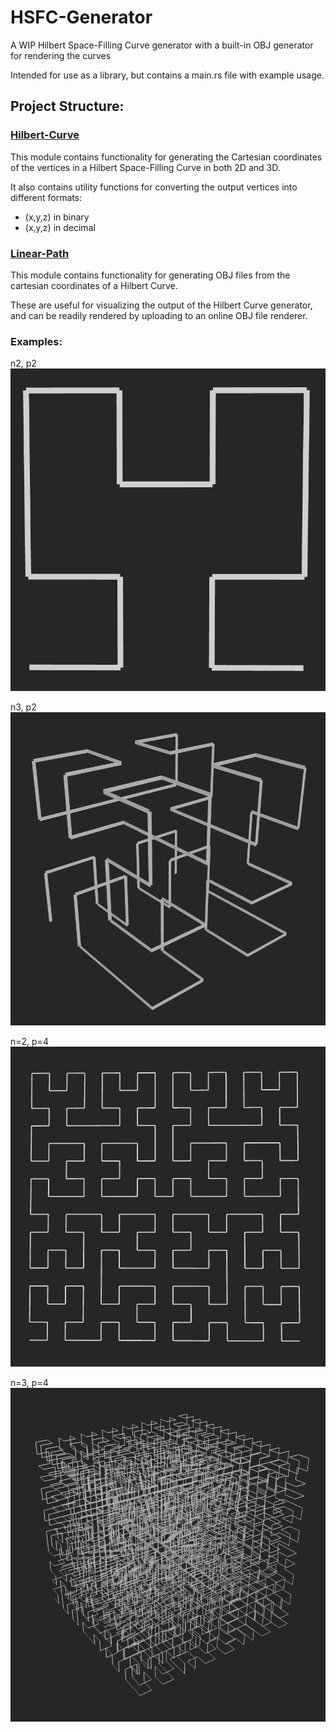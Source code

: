 # HSFC-Generator

A WIP Hilbert Space-Filling Curve generator with a built-in OBJ generator for rendering the curves

Intended for use as a library, but contains a main.rs file with example usage.

## Project Structure:

### [Hilbert-Curve](./src/crates/hilbert-curve)

This module contains functionality for generating the Cartesian coordinates of the vertices in a Hilbert Space-Filling Curve in both 2D and 3D.

It also contains utility functions for converting the output vertices into different formats:

- (x,y,z) in binary
- (x,y,z) in decimal

### [Linear-Path](./src/crates/linear-path)

This module contains functionality for generating OBJ files from the cartesian coordinates of a Hilbert Curve.

These are useful for visualizing the output of the Hilbert Curve generator, and can be readily rendered by uploading to an online OBJ file renderer.

### Examples:

n2, p2
![n2 p2 hilbert cube](./readme_images/n2p2.png)

n3, p2
![n3 p2 hilbert cube](./readme_images/n3p2.png)

n=2, p=4
![n2 p4 hilbert cube](./readme_images/n2p4.png)

n=3, p=4
![n3 p4 hilbert cube](./readme_images/n3p4.png)
